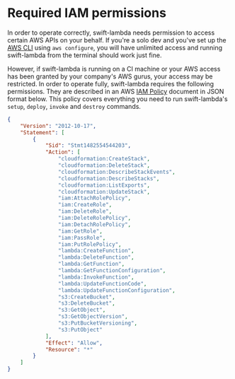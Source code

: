# Required IAM permissions

In order to operate correctly, swift-lambda needs permission to access certain AWS APIs
on your behalf. If you're a solo dev and you've set up the [AWS CLI][aws-cli] using
`aws configure`, you will have unlimited access and running swift-lambda from the terminal 
should work just fine. 

However, if swift-lambda is running on a CI machine or your AWS access has been granted 
by your company's AWS gurus, your access may be restricted. In order to operate
fully, swift-lambda requires the following permissions. They are described in an 
AWS [IAM Policy][iam-policy-ref] document in JSON format below. This policy covers
everything you need to run swift-lambda's `setup`, `deploy`, `invoke` and `destroy` 
commands.

[aws-cli]: https://aws.amazon.com/cli/
[iam-policy-ref]: http://docs.aws.amazon.com/IAM/latest/UserGuide/access_policies.html

```json
{
    "Version": "2012-10-17",
    "Statement": [
        {
            "Sid": "Stmt1482554544203",
            "Action": [
                "cloudformation:CreateStack",
                "cloudformation:DeleteStack",
                "cloudformation:DescribeStackEvents",
                "cloudformation:DescribeStacks",
                "cloudformation:ListExports",
                "cloudformation:UpdateStack",
                "iam:AttachRolePolicy",
                "iam:CreateRole",
                "iam:DeleteRole",
                "iam:DeleteRolePolicy",
                "iam:DetachRolePolicy",
                "iam:GetRole",
                "iam:PassRole",
                "iam:PutRolePolicy",
                "lambda:CreateFunction",
                "lambda:DeleteFunction",
                "lambda:GetFunction",
                "lambda:GetFunctionConfiguration",                
                "lambda:InvokeFunction",
                "lambda:UpdateFunctionCode",
                "lambda:UpdateFunctionConfiguration",
                "s3:CreateBucket",
                "s3:DeleteBucket",
                "s3:GetObject",
                "s3:GetObjectVersion",
                "s3:PutBucketVersioning",
                "s3:PutObject"
            ],
            "Effect": "Allow",
            "Resource": "*"
        }
    ]
}
```